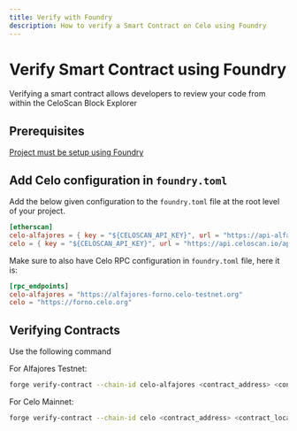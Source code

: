 ```yaml
---
title: Verify with Foundry
description: How to verify a Smart Contract on Celo using Foundry
---
```


# Verify Smart Contract using Foundry

Verifying a smart contract allows developers to review your code from within the CeloScan Block Explorer

## Prerequisites

[Project must be setup using Foundry](/build/how-to-deploy/foundry)

## Add Celo configuration in `foundry.toml`

Add the below given configuration to the `foundry.toml` file at the root level of your project.

```toml
[etherscan]
celo-alfajores = { key = "${CELOSCAN_API_KEY}", url = "https://api-alfajores.celoscan.io/api"}
celo = { key = "${CELOSCAN_API_KEY}", url = "https://api.celoscan.io/api"}
```

Make sure to also have Celo RPC configuration in `foundry.toml` file, here it is:

```toml
[rpc_endpoints]
celo-alfajores = "https://alfajores-forno.celo-testnet.org"
celo = "https://forno.celo.org"
```

## Verifying Contracts

Use the following command

For Alfajores Testnet:

```bash
forge verify-contract --chain-id celo-alfajores <contract_address> <contract_location> --watch
```

For Celo Mainnet:

```bash
forge verify-contract --chain-id celo <contract_address> <contract_location> --watch
```
